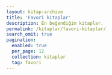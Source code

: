 ```yaml
---
layout: kitap-archive
title: 'Favori kitaplar'
description: En beğendiğim kitaplar.
permalink: /kitaplar/favori-kitaplar/
search_omit: true
pagination: 
  enabled: true
  per_page: 12
  collection: kitaplar
  tag: favori
---
```


